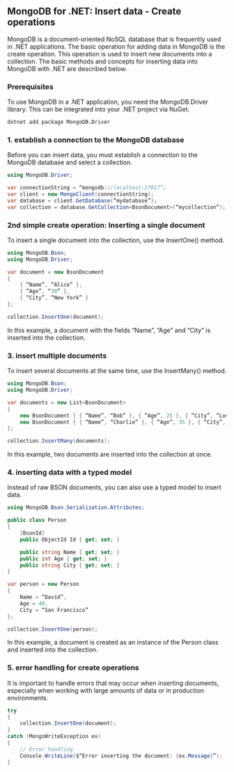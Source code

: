 
## MongoDB for .NET: Insert data - Create operations

MongoDB is a document-oriented NoSQL database that is frequently used in .NET applications. The basic operation for adding data in MongoDB is the create operation. This operation is used to insert new documents into a collection. The basic methods and concepts for inserting data into MongoDB with .NET are described below.

### Prerequisites

To use MongoDB in a .NET application, you need the MongoDB.Driver library. This can be integrated into your .NET project via NuGet.

```bash
dotnet add package MongoDB.Driver
```

### 1. establish a connection to the MongoDB database
Before you can insert data, you must establish a connection to the MongoDB database and select a collection.

```csharp
using MongoDB.Driver;

var connectionString = “mongodb://localhost:27017”;
var client = new MongoClient(connectionString);
var database = client.GetDatabase(“mydatabase”);
var collection = database.GetCollection<BsonDocument>(“mycollection”);

```

### 2nd simple create operation: Inserting a single document
To insert a single document into the collection, use the InsertOne() method.

```csharp
using MongoDB.Bson;
using MongoDB.Driver;

var document = new BsonDocument
{
    { “Name”, “Alice” },
    { “Age”, “30” },
    { “City”, “New York” }
};

collection.InsertOne(document);

```

In this example, a document with the fields “Name”, “Age” and “City” is inserted into the collection.

### 3. insert multiple documents
To insert several documents at the same time, use the InsertMany() method.

```csharp
using MongoDB.Bson;
using MongoDB.Driver;

var documents = new List<BsonDocument>
{
    new BsonDocument { { “Name”, “Bob” }, { “Age”, 25 }, { “City”, “Los Angeles” } },
    new BsonDocument { { “Name”, “Charlie” }, { “Age”, 35 }, { “City”, “Chicago” } }
};

collection.InsertMany(documents);

```

In this example, two documents are inserted into the collection at once.

### 4. inserting data with a typed model
Instead of raw BSON documents, you can also use a typed model to insert data.

```csharp
using MongoDB.Bson.Serialization.Attributes;

public class Person
{
    [BsonId]
    public ObjectId Id { get; set; }

    public string Name { get; set; }
    public int Age { get; set; }
    public string City { get; set; }
}

var person = new Person
{
    Name = “David”,
    Age = 40,
    City = “San Francisco”
};

collection.InsertOne(person);

```

In this example, a document is created as an instance of the Person class and inserted into the collection.

### 5. error handling for create operations
It is important to handle errors that may occur when inserting documents, especially when working with large amounts of data or in production environments.

```csharp
try
{
    collection.InsertOne(document);
}
catch (MongoWriteException ex)
{
    // Error handling
    Console.WriteLine($“Error inserting the document: {ex.Message}”);
}

```


